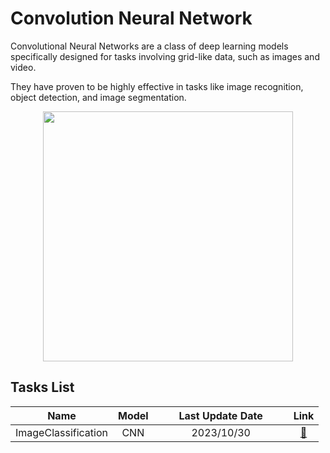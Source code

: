 # Convolution Neural Network
Convolutional Neural Networks are a class of deep learning models specifically designed for tasks involving grid-like data, such as images and video. 

They have proven to be highly effective in tasks like image recognition, object detection, and image segmentation. 
<p align='center'>
<img  src='https://editor.analyticsvidhya.com/uploads/59954intro%20to%20CNN.JPG' width=400/>
</p>

## Tasks List
| Name |Model|<div style="width: 150pt"> Last Update Date| Link |
|  :-: | :-:  |  :-:  | :-: |
| ImageClassification | CNN | 2023/10/30  | [:open_file_folder:](https://github.com/stephanie0324/ML_practrice/blob/master/Classification/ML2023-HW3-ImageClassification.ipynb) |
